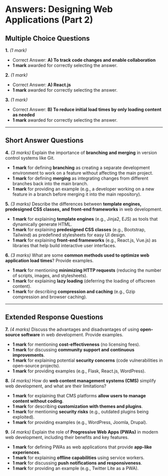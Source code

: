 # **Answers: Designing Web Applications (Part 2)**

## **Multiple Choice Questions**

**1.** *(1 mark)*  
- Correct Answer: **A) To track code changes and enable collaboration**  
- **1 mark** awarded for correctly selecting the answer.  

**2.** *(1 mark)*  
- Correct Answer: **A) React.js**  
- **1 mark** awarded for correctly selecting the answer.  

**3.** *(1 mark)*  
- Correct Answer: **B) To reduce initial load times by only loading content as needed**  
- **1 mark** awarded for correctly selecting the answer.  

---

## **Short Answer Questions**

**4.** *(3 marks)* Explain the importance of **branching and merging** in version control systems like Git.  
- **1 mark** for defining **branching** as creating a separate development environment to work on a feature without affecting the main project.  
- **1 mark** for defining **merging** as integrating changes from different branches back into the main branch.  
- **1 mark** for providing an example (e.g., a developer working on a new feature in a branch before merging it into the main repository).  

**5.** *(3 marks)* Describe the differences between **template engines, predesigned CSS classes, and front-end frameworks** in web development.  
- **1 mark** for explaining **template engines** (e.g., Jinja2, EJS) as tools that dynamically generate HTML.  
- **1 mark** for explaining **predesigned CSS classes** (e.g., Bootstrap, Tailwind) as predefined stylesheets for easy UI design.  
- **1 mark** for explaining **front-end frameworks** (e.g., React.js, Vue.js) as libraries that help build interactive user interfaces.  

**6.** *(3 marks)* What are some **common methods used to optimize web application load times**? Provide examples.  
- **1 mark** for mentioning **minimizing HTTP requests** (reducing the number of scripts, images, and stylesheets).  
- **1 mark** for explaining **lazy loading** (deferring the loading of offscreen content).  
- **1 mark** for describing **compression and caching** (e.g., Gzip compression and browser caching).  

---

## **Extended Response Questions**

**7.** *(4 marks)* Discuss the advantages and disadvantages of using **open-source software** in web development. Provide examples.  
- **1 mark** for mentioning **cost-effectiveness** (no licensing fees).  
- **1 mark** for discussing **community support and continuous improvements**.  
- **1 mark** for explaining potential **security concerns** (code vulnerabilities in open-source projects).  
- **1 mark** for providing examples (e.g., Flask, React.js, WordPress).  

**8.** *(4 marks)* How do **web content management systems (CMS)** simplify web development, and what are their limitations?  
- **1 mark** for explaining that CMS platforms **allow users to manage content without coding**.  
- **1 mark** for describing **customization with themes and plugins**.  
- **1 mark** for mentioning **security risks** (e.g., outdated plugins being exploited).  
- **1 mark** for providing examples (e.g., WordPress, Joomla, Drupal).  

**9.** *(4 marks)* Explain the role of **Progressive Web Apps (PWAs)** in modern web development, including their benefits and key features.  
- **1 mark** for defining PWAs as web applications that provide **app-like experiences**.  
- **1 mark** for explaining **offline capabilities** using service workers.  
- **1 mark** for discussing **push notifications and responsiveness**.  
- **1 mark** for providing an example (e.g., Twitter Lite as a PWA).  

